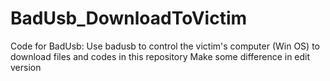 # BadUsb_DownloadToVictim
Code for BadUsb: Use badusb to control the victim's computer (Win OS) to download files and codes in this repository
Make some difference in edit version
